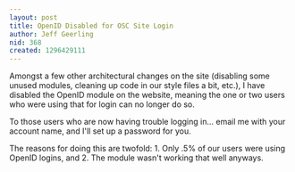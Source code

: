 ```yaml
---
layout: post
title: OpenID Disabled for OSC Site Login
author: Jeff Geerling
nid: 368
created: 1296429111
---
```

<p>Amongst a few other architectural changes on the site (disabling some unused modules, cleaning up code in our style files a bit, etc.), I have disabled the OpenID module on the website, meaning the one or two users who were using that for login can no longer do so.</p>
<p>To those users who are now having trouble logging in... email me with your account name, and I'll set up a password for you.</p>
<p>The reasons for doing this are twofold: 1. Only .5% of our users were using OpenID logins, and 2. The module wasn't working that well anyways.</p>
